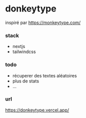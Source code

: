 # donkeytype

inspiré par https://monkeytype.com/

### stack

- nextjs
- tailwindcss

### todo

- récuperer des textes aléatoires
- plus de stats
- ...

### url

https://donkeytype.vercel.app/
